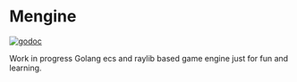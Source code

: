 # Mengine

[![godoc](https://godoc.org/github.com/MatiasLyyra/mengine?status.svg)](https://pkg.go.dev/github.com/MatiasLyyra/mengine)

Work in progress Golang ecs and raylib based game engine just for fun and learning.